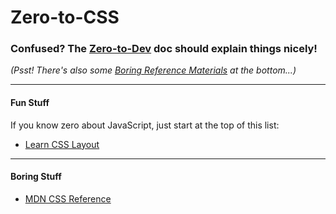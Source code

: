 # Zero-to-CSS

### Confused? The [Zero-to-Dev](../..) doc should explain things nicely!
_(Psst! There's also some [Boring Reference Materials](#boring-stuff) at the bottom...)_

---
#### Fun Stuff
If you know zero about JavaScript, just start at the top of this list:
- [Learn CSS Layout](http://learnlayout.com/)

---
#### Boring Stuff

- [MDN CSS Reference](https://developer.mozilla.org/en-US/docs/Web/CSS/Reference)
